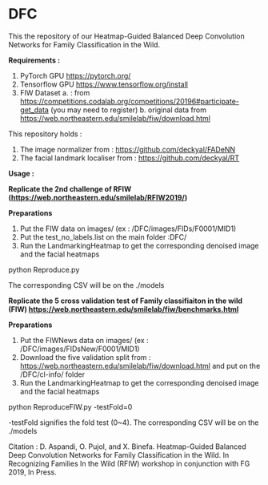 # DFC
This the repository of our Heatmap-Guided Balanced Deep Convolution Networks for Family Classification in the Wild.

<b>Requirements : </b>
1. PyTorch GPU  https://pytorch.org/
2. Tensorflow GPU https://www.tensorflow.org/install
3. FIW Dataset 
    a. : from https://competitions.codalab.org/competitions/20196#participate-get_data (you may need to register)
    b. original data from https://web.northeastern.edu/smilelab/fiw/download.html
  
This repository holds : 
1. The image normalizer from : https://github.com/deckyal/FADeNN
2. The facial landmark localiser from : https://github.com/deckyal/RT

<b>Usage : </b>

<b>Replicate the 2nd challenge of RFIW (https://web.northeastern.edu/smilelab/RFIW2019/) </b>

<b>Preparations</b>

1. Put the FIW data on images/ (ex : /DFC/images/FIDs/F0001/MID1)
2. Put the test_no_labels.list on the main folder :DFC/ 
3. Run the LandmarkingHeatmap to get the corresponding denoised image and the facial heatmaps
  
python Reproduce.py 

The corresponding CSV will be on the ./models

<b>Replicate the 5 cross validation test of Family classifiaiton in the wild (FIW) https://web.northeastern.edu/smilelab/fiw/benchmarks.html </b>
  
<b>Preparations</b>

1. Put the FIWNews data on images/ (ex : /DFC/images/FIDsNew/F0001/MID1)
2. Download the five validation split from : https://web.northeastern.edu/smilelab/fiw/download.html and put on the /DFC/cl-info/ folder
2. Run the LandmarkingHeatmap to get the corresponding denoised image and the facial heatmaps
  
python ReproduceFIW.py -testFold=0

-testFold signifies the fold test (0~4). The corresponding CSV will be on the ./models

Citation : 
D. Aspandi, O. Pujol, and X. Binefa. Heatmap-Guided Balanced Deep Convolution Networks for Family Classification in the Wild. In Recognizing Families In the Wild (RFIW) workshop in conjunction with FG 2019, In Press.
